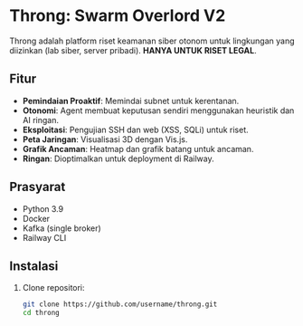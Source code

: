 # Throng: Swarm Overlord V2

Throng adalah platform riset keamanan siber otonom untuk lingkungan yang diizinkan (lab siber, server pribadi). **HANYA UNTUK RISET LEGAL**.

## Fitur
- **Pemindaian Proaktif**: Memindai subnet untuk kerentanan.
- **Otonomi**: Agent membuat keputusan sendiri menggunakan heuristik dan AI ringan.
- **Eksploitasi**: Pengujian SSH dan web (XSS, SQLi) untuk riset.
- **Peta Jaringan**: Visualisasi 3D dengan Vis.js.
- **Grafik Ancaman**: Heatmap dan grafik batang untuk ancaman.
- **Ringan**: Dioptimalkan untuk deployment di Railway.

## Prasyarat
- Python 3.9
- Docker
- Kafka (single broker)
- Railway CLI

## Instalasi
1. Clone repositori:
   ```bash
   git clone https://github.com/username/throng.git
   cd throng